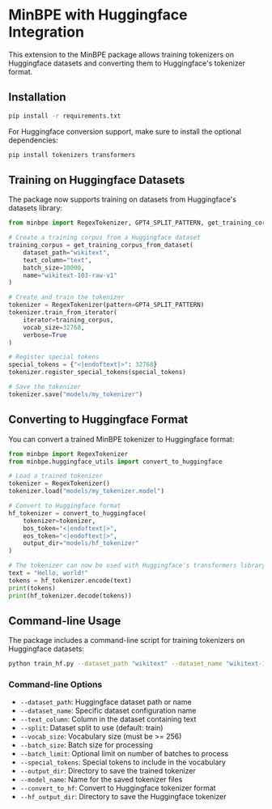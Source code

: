 # MinBPE with Huggingface Integration

This extension to the MinBPE package allows training tokenizers on Huggingface datasets and converting them to Huggingface's tokenizer format.

## Installation

```bash
pip install -r requirements.txt
```

For Huggingface conversion support, make sure to install the optional dependencies:

```bash
pip install tokenizers transformers
```

## Training on Huggingface Datasets

The package now supports training on datasets from Huggingface's datasets library:

```python
from minbpe import RegexTokenizer, GPT4_SPLIT_PATTERN, get_training_corpus_from_dataset

# Create a training corpus from a Huggingface dataset
training_corpus = get_training_corpus_from_dataset(
    dataset_path="wikitext",
    text_column="text",
    batch_size=10000,
    name="wikitext-103-raw-v1"
)

# Create and train the tokenizer
tokenizer = RegexTokenizer(pattern=GPT4_SPLIT_PATTERN)
tokenizer.train_from_iterator(
    iterator=training_corpus,
    vocab_size=32768,
    verbose=True
)

# Register special tokens
special_tokens = {"<|endoftext|>": 32768}
tokenizer.register_special_tokens(special_tokens)

# Save the tokenizer
tokenizer.save("models/my_tokenizer")
```

## Converting to Huggingface Format

You can convert a trained MinBPE tokenizer to Huggingface format:

```python
from minbpe import RegexTokenizer
from minbpe.huggingface_utils import convert_to_huggingface

# Load a trained tokenizer
tokenizer = RegexTokenizer()
tokenizer.load("models/my_tokenizer.model")

# Convert to Huggingface format
hf_tokenizer = convert_to_huggingface(
    tokenizer=tokenizer,
    bos_token="<|endoftext|>",
    eos_token="<|endoftext|>",
    output_dir="models/hf_tokenizer"
)

# The tokenizer can now be used with Huggingface's transformers library
text = "Hello, world!"
tokens = hf_tokenizer.encode(text)
print(tokens)
print(hf_tokenizer.decode(tokens))
```

## Command-line Usage

The package includes a command-line script for training tokenizers on Huggingface datasets:

```bash
python train_hf.py --dataset_path "wikitext" --dataset_name "wikitext-103-raw-v1" --vocab_size 32768 --output_dir "models" --convert_to_hf
```

### Command-line Options

- `--dataset_path`: Huggingface dataset path or name
- `--dataset_name`: Specific dataset configuration name
- `--text_column`: Column in the dataset containing text
- `--split`: Dataset split to use (default: train)
- `--vocab_size`: Vocabulary size (must be >= 256)
- `--batch_size`: Batch size for processing
- `--batch_limit`: Optional limit on number of batches to process
- `--special_tokens`: Special tokens to include in the vocabulary
- `--output_dir`: Directory to save the trained tokenizer
- `--model_name`: Name for the saved tokenizer files
- `--convert_to_hf`: Convert to Huggingface tokenizer format
- `--hf_output_dir`: Directory to save the Huggingface tokenizer 